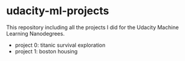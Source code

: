 # udacity-ml-projects
This repository including all the projects I did for the Udacity Machine Learning Nanodegrees.

- project 0: titanic survival exploration
- project 1: boston housing
